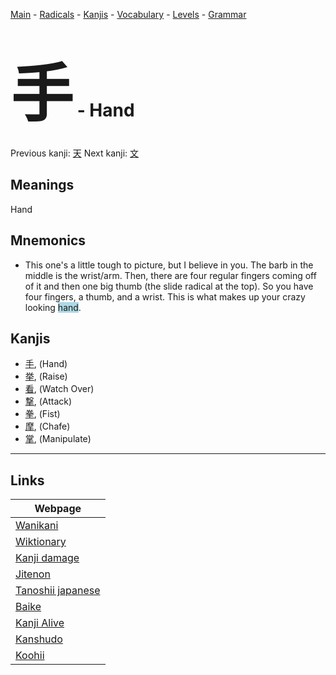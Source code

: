 <style> bigfont {font-size: 100px}</style>
[Main](../README.md) -
[Radicals](../radicals.md) -
[Kanjis](../kanjis.md) -
[Vocabulary](../vocabulary.md) -
[Levels](../levels.md) -
[Grammar](../grammar.md)
# <bigfont> 手</bigfont> - Hand 

Previous kanji: [天](天.md) Next kanji: [文](文.md) 

## Meanings
 Hand
## Mnemonics
 * This one's a little tough to picture, but I believe in you. The barb in the middle is the wrist/arm. Then, there are four regular fingers coming off of it and then one big thumb (the slide radical at the top). So you have four fingers, a thumb, and a wrist. This is what makes up your crazy looking <span style="background-color:#ADD8E6"> hand</span>.


## Kanjis
 * [手](../kanjis/手.md), (Hand)
* [挙](../kanjis/挙.md), (Raise)
* [看](../kanjis/看.md), (Watch Over)
* [撃](../kanjis/撃.md), (Attack)
* [拳](../kanjis/拳.md), (Fist)
* [摩](../kanjis/摩.md), (Chafe)
* [掌](../kanjis/掌.md), (Manipulate)



---

## Links 

| Webpage |
| --- |
| [Wanikani          ](https://www.wanikani.com/kanji/手) |
| [Wiktionary        ](https://en.wiktionary.org/wiki/手) |
| [Kanji damage      ](http://www.kanjidamage.com/kanji/search?utf8=✓&q=手) |
| [Jitenon           ](https://jitenon.com/kanji/手) |
| [Tanoshii japanese ](https://www.tanoshiijapanese.com/dictionary/kanji.cfm?k=手) |
| [Baike             ](https://baike.baidu.com/item/手) |
| [Kanji Alive       ](https://app.kanjialive.com/手) |
| [Kanshudo          ](https://www.kanshudo.com/searchmn?q=手) |
| [Koohii            ](https://kanji.koohii.com/study/kanji/手) |
